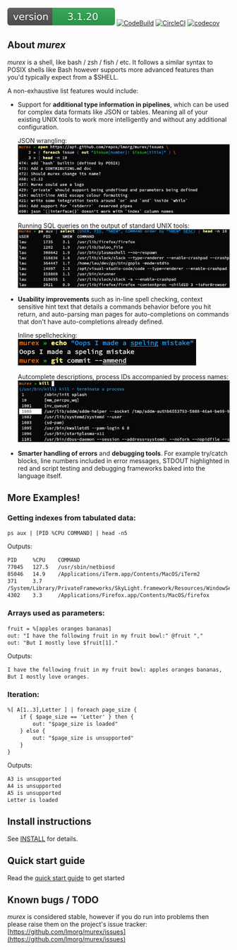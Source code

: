 [![Version](version.svg)](DOWNLOAD.md)
[![CodeBuild](https://codebuild.eu-west-1.amazonaws.com/badges?uuid=eyJlbmNyeXB0ZWREYXRhIjoib3cxVnoyZUtBZU5wN1VUYUtKQTJUVmtmMHBJcUJXSUFWMXEyc2d3WWJldUdPTHh4QWQ1eFNRendpOUJHVnZ5UXBpMXpFVkVSb3k2UUhKL2xCY2JhVnhJPSIsIml2UGFyYW1ldGVyU3BlYyI6Im9QZ2dPS3ozdWFyWHIvbm8iLCJtYXRlcmlhbFNldFNlcmlhbCI6MX0%3D&branch=master)](DOWNLOAD.md)
[![CircleCI](https://circleci.com/gh/lmorg/murex/tree/master.svg?style=svg)](https://circleci.com/gh/lmorg/murex/tree/master)
[![codecov](https://codecov.io/gh/lmorg/murex/branch/master/graph/badge.svg)](https://codecov.io/gh/lmorg/murex)

## About _murex_

_murex_ is a shell, like bash / zsh / fish / etc. It follows a similar syntax
to POSIX shells like Bash however supports more advanced features than you'd
typically expect from a $SHELL.

A non-exhaustive list features would include:

* Support for **additional type information in pipelines**, which can be used
  for complex data formats like JSON or tables. Meaning all of your existing
  UNIX tools to work more intelligently and without any additional configuration.

  JSON wrangling:
  </br>![json-example](images/murex-open-foreach.png)
  
  Running SQL queries on the output of standard UNIX tools:
  </br>![tabulated-data-example](images/murex-ps-select.png)

* **Usability improvements** such as in-line spell checking, context sensitive
  hint text that details a commands behavior before you hit return, and
  auto-parsing man pages for auto-completions on commands that don't have auto-completions already defined.

  Inline spellchecking:
  </br>![spellchecking](images/murex-spellchecker.png)

  Autcomplete descriptions, process IDs accompanied by process names:
  </br>![smarter-autocomplete](images/murex-kill-autocomplete.png)
  
* **Smarter handling of errors** and **debugging tools**. For example try/catch
  blocks, line numbers included in error messages, STDOUT highlighted in red
  and script testing and debugging frameworks baked into the language itself.

## More Examples!

### Getting indexes from tabulated data:

```
ps aux | [PID %CPU COMMAND] | head -n5
```

Outputs:
```
PID     %CPU    COMMAND
77045   127.5   /usr/sbin/netbiosd
85046   14.9    /Applications/iTerm.app/Contents/MacOS/iTerm2
371     3.7     /System/Library/PrivateFrameworks/SkyLight.framework/Resources/WindowServer
4302    3.3     /Applications/Firefox.app/Contents/MacOS/firefox
```

### Arrays used as parameters:

```
fruit = %[apples oranges bananas]
out: "I have the following fruit in my fruit bowl:" @fruit ","
out: "But I mostly love $fruit[1]."
```

Outputs:
```
I have the following fruit in my fruit bowl: apples oranges bananas,
But I mostly love oranges.
```

### Iteration:

```
%[ A[1..3],Letter ] | foreach page_size {
    if { $page_size == 'Letter' } then {
        out: "$page_size is loaded"
    } else {
        out: "$page_size is unsupported"
    }
}
```

Outputs:
```
A3 is unsupported
A4 is unsupported
A5 is unsupported
Letter is loaded
```

## Install instructions

See [INSTALL](INSTALL.md) for details.

## Quick start guide

Read the [quick start guide](docs/GUIDE.quick-start.md) to get started

## Known bugs / TODO

_murex_ is considered stable, however if you do run into problems then please
raise them on the project's issue tracker: [https://github.com/lmorg/murex/issues](https://github.com/lmorg/murex/issues)
